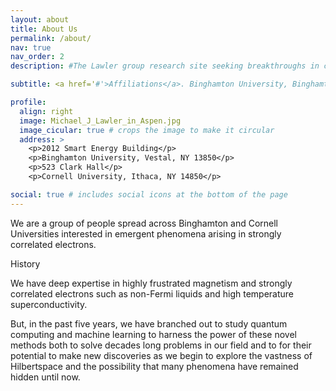 ```yaml
---
layout: about
title: About Us
permalink: /about/
nav: true
nav_order: 2
description: #The Lawler group research site seeking breakthroughs in condensed matter physics.

subtitle: <a href='#'>Affiliations</a>. Binghamton University, Binghamton, NY 13902. Cornell University, Ithaca, NY 14853.

profile:
  align: right
  image: Michael_J_Lawler_in_Aspen.jpg
  image_cicular: true # crops the image to make it circular
  address: >
    <p>2012 Smart Energy Building</p>
    <p>Binghamton University, Vestal, NY 13850</p>
    <p>523 Clark Hall</p>
    <p>Cornell University, Ithaca, NY 14850</p>

social: true # includes social icons at the bottom of the page
---
```


We are a group of people spread across Binghamton and Cornell Universities interested in emergent phenomena arising in strongly correlated electrons.

History

We have deep expertise in highly frustrated magnetism and strongly correlated electrons such as non-Fermi liquids and high temperature superconductivity.

But, in the past five years, we have branched out to study quantum computing and machine learning to harness the power of these novel methods both to solve decades long problems in our field and to for their potential to make new discoveries as we begin to explore the vastness of Hilbertspace and the possibility that many phenomena have remained hidden until now.
